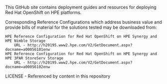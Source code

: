 This GitHub site contains deployment guides and resources for deploying Red Hat OpenShift on HPE platforms. 

Corresponding Reference Configurations which address business value and provide bills of material for the solutions tested may be downloaded from:

    HPE Reference Configuration for Red Hat OpenShift on HPE Synergy and HPE Nimble Storage
        URL - http://h20195.www2.hpe.com/V2/GetDocument.aspx?docname=a00056101enw
    HPE Reference Configuration for Red Hat OpenShift on HPE Synergy and HPE 3PAR StoreServ Storage
        URL - http://h20195.www2.hpe.com/V2/GetDocument.aspx?docname=a00056102enw


LICENSE - Referenced by content in this repository

